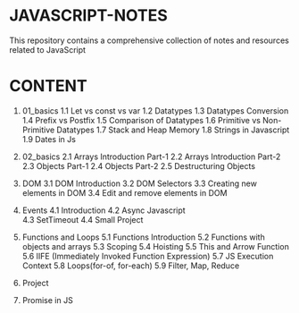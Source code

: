 # JAVASCRIPT-NOTES
This repository contains a comprehensive collection of notes and resources related to JavaScript

# CONTENT 
  1. 01_basics
       1.1 Let vs const vs var
       1.2 Datatypes
       1.3 Datatypes Conversion
       1.4 Prefix vs Postfix
       1.5 Comparison of Datatypes
       1.6 Primitive vs Non-Primitive Datatypes
       1.7 Stack and Heap Memory
       1.8 Strings in Javascript
       1.9 Dates in Js
  
  2. 02_basics
       2.1 Arrays Introduction Part-1
       2.2 Arrays Introduction Part-2
       2.3 Objects Part-1
       2.4 Objects Part-2
       2.5 Destructuring Objects

  3. DOM
       3.1 DOM Introduction
       3.2 DOM Selectors
       3.3 Creating new elements in DOM
       3.4 Edit and remove elements in DOM

  4. Events
       4.1 Introduction
       4.2 Async Javascript  
       4.3 SetTimeout
       4.4 Small Project

  5. Functions and Loops
       5.1 Functions Introduction
       5.2 Functions with objects and arrays
       5.3 Scoping
       5.4 Hoisting
       5.5 This and Arrow Function
       5.6 IIFE (Immediately Invoked Function Expression)
       5.7 JS Execution Context
       5.8 Loops(for-of, for-each)
       5.9 Filter, Map, Reduce

  6. Project
  
  7. Promise in JS            
